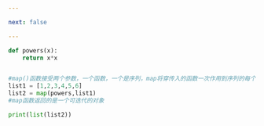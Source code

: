 ```yaml
---

next: false

---
```




<BlogInfo id="981" title="1.map函数" author="白日梦想猿" pv=0 read_times=0 pre_cost_time="0分8秒" category="高阶函数" tag_list="['高阶函数']" create_time="2020.05.25 13:18:21" update_time="2020.05.25 13:24:40" />

```python
def powers(x):
    return x*x


#map()函数接受两个参数，一个函数，一个是序列，map将穿传入的函数一次作用到序列的每个元素
list1 = [1,2,3,4,5,6]
list2 = map(powers,list1)
#map函数返回的是一个可迭代的对象

print(list(list2))
```



<ActionBox />
